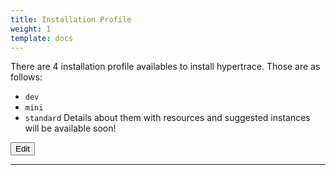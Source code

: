 ```yaml
---
title: Installation Profile
weight: 1
template: docs
---
```


There are 4 installation profile availables to install hypertrace. Those are as follows:
- `dev`
- `mini`
- `standard`
Details about them with resources and suggested instances will be available soon!

<a href="https://github.com/hypertrace/hypertrace-docs-website/tree/master/src/pages/deployments/index.md">
<button type="button">Edit</button></a>

***
